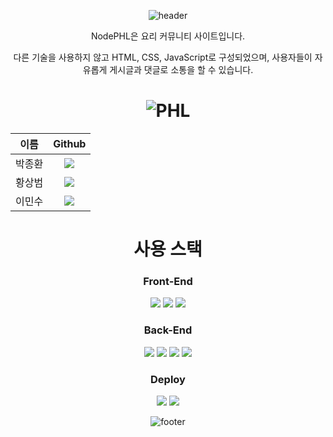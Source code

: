 <div align="center">

![header](https://capsule-render.vercel.app/api?type=waving&color=timeGradient&height=250&section=header&text=안녕하세요.%20NodePHL입니다!&fontSize=35)

NodePHL은 요리 커뮤니티 사이트입니다. <p>
다른 기술을 사용하지 않고 HTML, CSS, JavaScript로 구성되었으며, 사용자들이 자유롭게 게시글과 댓글로 소통을 할 수 있습니다. 

# ![PHL](https://github.com/parkjonghwan22/community_node_project/assets/118948122/71e25a28-9cb1-498c-951c-41d36c38c936)

| 이름 | Github |
| :--: | :--: |
| 박종환 | <a href="https://github.com/parkjonghwan22"><img src="https://img.shields.io/badge/parkjonghwan22-8f00ff?style=for-the-badge&logo=github"/></a> |
| 황상범 | <a href="https://github.com/sangbeomhwang"><img src="https://img.shields.io/badge/sangbeomhwang-9a62e6?style=for-the-badge&logo=github"/></a> |
| 이민수 | <a href="https://github.com/cloudcoke"><img src="https://img.shields.io/badge/cloudcoke-6163ff?style=for-the-badge&logo=github"/></a> |

# 사용 스택

### Front-End

<img src="https://img.shields.io/badge/HTML-E34F26?style=for-the-badge&logo=html5&logoColor=white"/>
<img src="https://img.shields.io/badge/CSS-1572B6?style=for-the-badge&logo=css3&logoColor=white"/>
<img src="https://img.shields.io/badge/Javascript-FFCD00?style=for-the-badge&logo=JavaScript&logoColor=white"/>

### Back-End

<img src="https://img.shields.io/badge/Node.js-339933?style=for-the-badge&logo=node.js&logoColor=white"/>
<img src="https://img.shields.io/badge/Express-000000?style=for-the-badge&logo=express&logoColor=white"/>
<img src="https://img.shields.io/badge/MySQL-4479A1?style=for-the-badge&logo=mysql&logoColor=white"/>
<img src="https://img.shields.io/badge/Sequelize-52B0E7?style=for-the-badge&logo=sequelize&logoColor=white"/>

### Deploy
<img src="https://img.shields.io/badge/Amazon AWS-232F3E?style=for-the-badge&logo=Amazon AWS&logoColor=white"/>
<img src="https://img.shields.io/badge/Amazon EC2-FF9900?style=for-the-badge&logo=Amazon EC2&logoColor=white"/>

![footer](https://capsule-render.vercel.app/api?type=waving&color=timeGradient&height=200&section=footer&text=Thanks&fontAlignY=70&fontSize=35)

</div>
